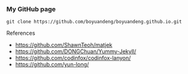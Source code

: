 
### My GitHub page

```
git clone https://github.com/boyuandeng/boyuandeng.github.io.git

```

References
* https://github.com/ShawnTeoh/matjek
* https://github.com/DONGChuan/Yummy-Jekyll/
* https://github.com/codinfox/codinfox-lanyon/
* https://github.com/yun-long/